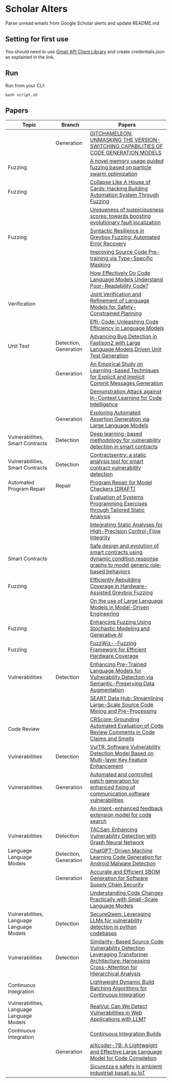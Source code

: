 # Scholar Alters
Parse unread emails from Google Scholar alerts and update README.md

## Setting for first use
You should need to use [Gmail API Client Library](https://developers.google.com/gmail/api/quickstart/python) and create
credentials.json as explained in the link.

## Run
Run from your CLI:
```
bash script.sh
```
## Papers

| Topic | Branch | Papers |
| --- | --- | --- |
|  | Generation | [GITCHAMELEON: UNMASKING THE VERSION-SWITCHING CAPABILITIES OF CODE GENERATION MODELS](https://scholar.google.com/scholar_url?url=https://openreview.net/pdf%3Fid%3D7rxn2wnx88&hl=vi&sa=X&d=11618179980615146412&ei=3agdZ7_wFaux6rQPv4XokQE&scisig=AFWwaeZGBKP4cO1JRpXse_9MzLkA&oi=scholaralrt&hist=apJ4fD8AAAAJ:11724652424841979500:AFWwaeb06hHZ-3j7Bb1sOMTsP9ed&html=&pos=0&folt=cit) |
| Fuzzing |  | [A novel memory usage guided fuzzing based on particle swarm optimization](https://scholar.google.com/scholar_url?url=https://www.sciencedirect.com/science/article/pii/S2210650224002852&hl=en&sa=X&d=5225621378494061500&ei=3agdZ__GEPDIy9YPo7riqQs&scisig=AFWwaealmu-3hD96gFJcTBK5Lh_m&oi=scholaralrt&hist=apJ4fD8AAAAJ:11137134570824175991:AFWwaeZJgvZkFmSwNlRigHvrI7d8&html=&pos=0&folt=rel) |
| Fuzzing |  | [Collapse Like A House of Cards: Hacking Building Automation System Through Fuzzing](https://scholar.google.com/scholar_url?url=https://cse.seu.edu.cn/_upload/article/files/86/1b/274d5f0147bd8d1dd8f4c1a939fe/1877cb18-5e47-478b-9367-6ff42bf72d9f.pdf&hl=en&sa=X&d=15293263566597945083&ei=3agdZ__GEPDIy9YPo7riqQs&scisig=AFWwaeZwxfBwCEYgNRi3fhj_qZ2o&oi=scholaralrt&hist=apJ4fD8AAAAJ:11137134570824175991:AFWwaeZJgvZkFmSwNlRigHvrI7d8&html=&pos=1&folt=rel) |
|  |  | [Uniqueness of suspiciousness scores: towards boosting evolutionary fault localization](https://scholar.google.com/scholar_url?url=https://journals-sol.sbc.org.br/index.php/jserd/article/download/3651/2989&hl=en&sa=X&d=14758571335012012015&ei=3agdZ__GEPDIy9YPo7riqQs&scisig=AFWwaeZh5mYaaFb22tvL651Gzd-E&oi=scholaralrt&hist=apJ4fD8AAAAJ:11137134570824175991:AFWwaeZJgvZkFmSwNlRigHvrI7d8&html=&pos=2&folt=rel) |
| Fuzzing |  | [Syntactic Resilience in Greybox Fuzzing: Automated Error Recovery](https://scholar.google.com/scholar_url?url=https://dl.acm.org/doi/abs/10.1145/3691620.3695607&hl=en&sa=X&d=7917673209190172243&ei=3agdZ__GEPDIy9YPo7riqQs&scisig=AFWwaeam2V6y-1ah3DK5WfxaPqi-&oi=scholaralrt&hist=apJ4fD8AAAAJ:11137134570824175991:AFWwaeZJgvZkFmSwNlRigHvrI7d8&html=&pos=3&folt=rel) |
|  |  | [Improving Source Code Pre-training via Type-Specific Masking](https://scholar.google.com/scholar_url?url=https://dl.acm.org/doi/pdf/10.1145/3699599&hl=en&sa=X&d=1370430673047686636&ei=3agdZ4qOFPGt6rQPvqCIwA8&scisig=AFWwaea3mZWk7nOiQd-aP7UVki6w&oi=scholaralrt&hist=apJ4fD8AAAAJ:11631047573362457156:AFWwaeYhbBKL65h4pzyKCNru3s-R&html=&pos=0&folt=rel) |
|  |  | [How Effectively Do Code Language Models Understand Poor-Readability Code?](https://scholar.google.com/scholar_url?url=https://guxd.github.io/papers/hu2024ase-poorcodesumeval.pdf&hl=en&sa=X&d=4746267297747684651&ei=3agdZ4qOFPGt6rQPvqCIwA8&scisig=AFWwaeb3JzyRNjoPuVgvYpvxu5jx&oi=scholaralrt&hist=apJ4fD8AAAAJ:11631047573362457156:AFWwaeYhbBKL65h4pzyKCNru3s-R&html=&pos=1&folt=rel) |
| Verification |  | [Joint Verification and Refinement of Language Models for Safety-Constrained Planning](https://scholar.google.com/scholar_url?url=https://arxiv.org/pdf/2410.14865&hl=en&sa=X&d=9752132239755285061&ei=3agdZ4qOFPGt6rQPvqCIwA8&scisig=AFWwaebC_9gB3RvXQObIeZUTgrJT&oi=scholaralrt&hist=apJ4fD8AAAAJ:11631047573362457156:AFWwaeYhbBKL65h4pzyKCNru3s-R&html=&pos=2&folt=rel) |
|  |  | [Effi-Code: Unleashing Code Efficiency in Language Models](https://scholar.google.com/scholar_url?url=https://arxiv.org/pdf/2410.10209&hl=en&sa=X&d=1109691509604134053&ei=3agdZ4qOFPGt6rQPvqCIwA8&scisig=AFWwaebZo9dlnJQoK-tmCtwbWQPC&oi=scholaralrt&hist=apJ4fD8AAAAJ:11631047573362457156:AFWwaeYhbBKL65h4pzyKCNru3s-R&html=&pos=3&folt=rel) |
| Unit Test | Detection, Generation | [Advancing Bug Detection in Fastjson2 with Large Language Models Driven Unit Test Generation](https://scholar.google.com/scholar_url?url=https://arxiv.org/pdf/2410.09414&hl=en&sa=X&d=1156470535898230124&ei=3agdZ4qOFPGt6rQPvqCIwA8&scisig=AFWwaeY9IXIJ6ap8OGfdByRdY46L&oi=scholaralrt&hist=apJ4fD8AAAAJ:11631047573362457156:AFWwaeYhbBKL65h4pzyKCNru3s-R&html=&pos=4&folt=rel) |
|  | Generation | [An Empirical Study on Learning-based Techniques for Explicit and Implicit Commit Messages Generation](https://scholar.google.com/scholar_url?url=https://dl.acm.org/doi/abs/10.1145/3691620.3695025&hl=en&sa=X&d=644387494081582993&ei=3agdZ4qOFPGt6rQPvqCIwA8&scisig=AFWwaeaW-F2AEYoDsTm90LJ7A3mD&oi=scholaralrt&hist=apJ4fD8AAAAJ:11631047573362457156:AFWwaeYhbBKL65h4pzyKCNru3s-R&html=&pos=5&folt=rel) |
|  |  | [Demonstration Attack against In-Context Learning for Code Intelligence](https://scholar.google.com/scholar_url?url=https://arxiv.org/pdf/2410.02841%3F&hl=en&sa=X&d=2073874055376734493&ei=3agdZ6LiG73Py9YPi7jjgQE&scisig=AFWwaeZVCC7Jl_VYECRtE-VwL2Yx&oi=scholaralrt&hist=apJ4fD8AAAAJ:16488056128958629805:AFWwaeZVy5biUXZBZUZeh3-Oz0_I&html=&pos=0&folt=rel) |
|  | Generation | [Exploring Automated Assertion Generation via Large Language Models](https://scholar.google.com/scholar_url?url=https://dl.acm.org/doi/abs/10.1145/3699598&hl=en&sa=X&d=3446421001434616148&ei=3agdZ6LiG73Py9YPi7jjgQE&scisig=AFWwaebOp8GMIRG7batyYv30ClOm&oi=scholaralrt&hist=apJ4fD8AAAAJ:16488056128958629805:AFWwaeZVy5biUXZBZUZeh3-Oz0_I&html=&pos=1&folt=rel) |
| Vulnerabilities, Smart Contracts | Detection | [Deep learning-based methodology for vulnerability detection in smart contracts](https://scholar.google.com/scholar_url?url=https://peerj.com/articles/cs-2320/&hl=vi&sa=X&d=6182501136992940651&ei=3agdZ7CuGsDBy9YP-NHuqAY&scisig=AFWwaeaIA6cFugKFyuyn34H4gEdz&oi=scholaralrt&hist=apJ4fD8AAAAJ:16065687014273664109:AFWwaeYpvD7V4gPm0ywHhNT6YvSk&html=&pos=0&folt=rel) |
| Vulnerabilities, Smart Contracts | Detection | [Contractsentry: a static analysis tool for smart contract vulnerability detection](https://scholar.google.com/scholar_url?url=https://link.springer.com/article/10.1007/s10515-024-00471-8&hl=vi&sa=X&d=4498834938767084382&ei=3agdZ7CuGsDBy9YP-NHuqAY&scisig=AFWwaeZbvczpODP3BgYv5VAKDwbg&oi=scholaralrt&hist=apJ4fD8AAAAJ:16065687014273664109:AFWwaeYpvD7V4gPm0ywHhNT6YvSk&html=&pos=1&folt=rel) |
| Automated Program Repair | Repair | [Program Repair for Model Checkers [DRAFT]](https://scholar.google.com/scholar_url?url=https://jakegines.in/assets/mc_repair.pdf&hl=vi&sa=X&d=6197463785033623864&ei=3agdZ7CuGsDBy9YP-NHuqAY&scisig=AFWwaeb84jOyArqRMexfzJ4-sSBo&oi=scholaralrt&hist=apJ4fD8AAAAJ:16065687014273664109:AFWwaeYpvD7V4gPm0ywHhNT6YvSk&html=&pos=2&folt=rel) |
|  |  | [Evaluation of Systems Programming Exercises through Tailored Static Analysis](https://scholar.google.com/scholar_url?url=https://arxiv.org/pdf/2410.17260&hl=vi&sa=X&d=12073952342966424813&ei=3agdZ7CuGsDBy9YP-NHuqAY&scisig=AFWwaeZS52P8jAS5WOUjSdwA_AKG&oi=scholaralrt&hist=apJ4fD8AAAAJ:16065687014273664109:AFWwaeYpvD7V4gPm0ywHhNT6YvSk&html=&pos=3&folt=rel) |
|  |  | [Integrating Static Analyses for High-Precision Control-Flow Integrity](https://scholar.google.com/scholar_url?url=https://dl.acm.org/doi/pdf/10.1145/3678890.3678920&hl=vi&sa=X&d=640031238784222850&ei=3agdZ7CuGsDBy9YP-NHuqAY&scisig=AFWwaeZYQfMbA-cExCvnhaKxRkJD&oi=scholaralrt&hist=apJ4fD8AAAAJ:16065687014273664109:AFWwaeYpvD7V4gPm0ywHhNT6YvSk&html=&pos=4&folt=rel) |
| Smart Contracts |  | [Safe design and evolution of smart contracts using dynamic condition response graphs to model generic role‐based behaviors](https://scholar.google.com/scholar_url?url=https://onlinelibrary.wiley.com/doi/pdf/10.1002/smr.2730&hl=vi&sa=X&d=8300725516378844284&ei=3agdZ7CuGsDBy9YP-NHuqAY&scisig=AFWwaeZRtFeI82ePU1gT3XIvsK7u&oi=scholaralrt&hist=apJ4fD8AAAAJ:16065687014273664109:AFWwaeYpvD7V4gPm0ywHhNT6YvSk&html=&pos=5&folt=rel) |
| Fuzzing |  | [Efficiently Rebuilding Coverage in Hardware-Assisted Greybox Fuzzing](https://scholar.google.com/scholar_url?url=https://dl.acm.org/doi/pdf/10.1145/3678890.3678933&hl=vi&sa=X&d=13713099898487195025&ei=3agdZ7CuGsDBy9YP-NHuqAY&scisig=AFWwaeaYaDlHhgnJBAyUIOFnPnq0&oi=scholaralrt&hist=apJ4fD8AAAAJ:16065687014273664109:AFWwaeYpvD7V4gPm0ywHhNT6YvSk&html=&pos=6&folt=rel) |
|  |  | [On the use of Large Language Models in Model-Driven Engineering](https://scholar.google.com/scholar_url?url=https://arxiv.org/pdf/2410.17370&hl=en&sa=X&d=4761411336582046907&ei=3agdZ52WC_uW6rQPmoLtgA8&scisig=AFWwaeZu_YcCjnw5pUNKUZvBlpH3&oi=scholaralrt&hist=apJ4fD8AAAAJ:1878193813677419122:AFWwaebnAK6dY8A06r0yyM87AWUg&html=&pos=0&folt=cit) |
| Fuzzing |  | [Enhancing Fuzzing Using Stochastic Modeling and Generative AI](https://scholar.google.com/scholar_url?url=https://escholarship.org/content/qt9b60b2fc/qt9b60b2fc.pdf&hl=en&sa=X&d=12549693583529622124&ei=3agdZ9bODMy_y9YPw63P2Qc&scisig=AFWwaeay9OH4LMbidW_Z3TlgfBsT&oi=scholaralrt&hist=apJ4fD8AAAAJ:5778505219825515303:AFWwaeaDDOggOneW-z6K3HLjAzuP&html=&pos=0&folt=cit) |
| Fuzzing |  | [FuzzWiz--Fuzzing Framework for Efficient Hardware Coverage](https://scholar.google.com/scholar_url?url=https://arxiv.org/pdf/2410.17732&hl=en&sa=X&d=5779650634548237418&ei=3agdZ9bODMy_y9YPw63P2Qc&scisig=AFWwaeYfLVlciyIz9zY1OaQQ-Z6Y&oi=scholaralrt&hist=apJ4fD8AAAAJ:5778505219825515303:AFWwaeaDDOggOneW-z6K3HLjAzuP&html=&pos=1&folt=cit) |
| Vulnerabilities | Detection | [Enhancing Pre-Trained Language Models for Vulnerability Detection via Semantic-Preserving Data Augmentation](https://scholar.google.com/scholar_url?url=https://arxiv.org/pdf/2410.00249&hl=vi&sa=X&d=1531304795646348287&ei=3agdZ4yVEuG86rQP6f2GmAo&scisig=AFWwaeZZyB6KMkCtR4p0vFcNATY8&oi=scholaralrt&hist=apJ4fD8AAAAJ:11355862984917483435:AFWwaeZvT_NNWQMu4_zZrEW644gW&html=&pos=0&folt=rel) |
|  |  | [SEART Data Hub: Streamlining Large-Scale Source Code Mining and Pre-Processing](https://scholar.google.com/scholar_url?url=https://arxiv.org/pdf/2409.18658&hl=vi&sa=X&d=17468100475284880723&ei=3agdZ4yVEuG86rQP6f2GmAo&scisig=AFWwaebhf1sqff4vyVcQqEi8UBJ3&oi=scholaralrt&hist=apJ4fD8AAAAJ:11355862984917483435:AFWwaeZvT_NNWQMu4_zZrEW644gW&html=&pos=1&folt=rel) |
| Code Review |  | [CRScore: Grounding Automated Evaluation of Code Review Comments in Code Claims and Smells](https://scholar.google.com/scholar_url?url=https://arxiv.org/pdf/2409.19801&hl=vi&sa=X&d=12269495549209427643&ei=3agdZ4yVEuG86rQP6f2GmAo&scisig=AFWwaeZi09GT75zZ-RhiMBWfjRSX&oi=scholaralrt&hist=apJ4fD8AAAAJ:11355862984917483435:AFWwaeZvT_NNWQMu4_zZrEW644gW&html=&pos=2&folt=rel) |
| Vulnerabilities | Detection | [VulTR: Software Vulnerability Detection Model Based on Multi-layer Key Feature Enhancement](https://scholar.google.com/scholar_url?url=https://www.sciencedirect.com/science/article/pii/S0167404824004449&hl=vi&sa=X&d=11485407428609430610&ei=3agdZ4yVEuG86rQP6f2GmAo&scisig=AFWwaea60wHQH0sOwxgeXXJ871MV&oi=scholaralrt&hist=apJ4fD8AAAAJ:11355862984917483435:AFWwaeZvT_NNWQMu4_zZrEW644gW&html=&pos=3&folt=rel) |
| Vulnerabilities | Generation | [Automated and controlled patch generation for enhanced fixing of communication software vulnerabilities](https://scholar.google.com/scholar_url?url=https://ieeexplore.ieee.org/iel8/9195266/10706756/10706762.pdf&hl=vi&sa=X&d=14699729413643967988&ei=3agdZ4yVEuG86rQP6f2GmAo&scisig=AFWwaeZF2UwUh52-nIvTai5yrQjG&oi=scholaralrt&hist=apJ4fD8AAAAJ:11355862984917483435:AFWwaeZvT_NNWQMu4_zZrEW644gW&html=&pos=4&folt=rel) |
|  |  | [An intent-enhanced feedback extension model for code search](https://scholar.google.com/scholar_url?url=https://www.sciencedirect.com/science/article/pii/S0950584924001940&hl=vi&sa=X&d=5003499310065079278&ei=3agdZ4yVEuG86rQP6f2GmAo&scisig=AFWwaeaVHzRw3UqAHICXy4xf-Blu&oi=scholaralrt&hist=apJ4fD8AAAAJ:11355862984917483435:AFWwaeZvT_NNWQMu4_zZrEW644gW&html=&pos=5&folt=rel) |
| Vulnerabilities | Detection | [TACSan: Enhancing Vulnerability Detection with Graph Neural Network](https://scholar.google.com/scholar_url?url=https://search.proquest.com/openview/4ebccba310caab7d75b5b43df96169fd/1%3Fpq-origsite%3Dgscholar%26cbl%3D2032404&hl=vi&sa=X&d=17297454220996959964&ei=3agdZ4yVEuG86rQP6f2GmAo&scisig=AFWwaeab-BpMhBb3poh1Q1PpIm9_&oi=scholaralrt&hist=apJ4fD8AAAAJ:11355862984917483435:AFWwaeZvT_NNWQMu4_zZrEW644gW&html=&pos=6&folt=rel) |
| Language Language Models | Detection, Generation | [ChatGPT-Driven Machine Learning Code Generation for Android Malware Detection](https://scholar.google.com/scholar_url?url=https://research.brighton.ac.uk/en/publications/chatgpt-driven-machine-learning-code-generation-for-android-malwa&hl=vi&sa=X&d=5014283372686099056&ei=3agdZ4yVEuG86rQP6f2GmAo&scisig=AFWwaeaAxEDZkjRRNydv-OeDqvPZ&oi=scholaralrt&hist=apJ4fD8AAAAJ:11355862984917483435:AFWwaeZvT_NNWQMu4_zZrEW644gW&html=&pos=7&folt=rel) |
|  | Generation | [Accurate and Efficient SBOM Generation for Software Supply Chain Security](https://scholar.google.com/scholar_url?url=https://escholarship.org/content/qt00v161cm/qt00v161cm.pdf&hl=vi&sa=X&d=2464901891028444892&ei=3agdZ8uhF6S-y9YP77vB-Ao&scisig=AFWwaeZBXzy8wOqKXVYT3RRikdOC&oi=scholaralrt&hist=apJ4fD8AAAAJ:13534924455939102554:AFWwaeZN-y-gtbFtywJ0Xio3nYxl&html=&pos=0&folt=cit) |
|  |  | [Understanding Code Changes Practically with Small-Scale Language Models](https://scholar.google.com/scholar_url?url=https://dl.acm.org/doi/abs/10.1145/3691620.3694999&hl=en&sa=X&d=9145288900814984675&ei=3agdZ9XeDYiCy9YPnfDFsQ4&scisig=AFWwaeZKdA54FinM26b6XDJjvaR5&oi=scholaralrt&hist=apJ4fD8AAAAJ:6234092987365270793:AFWwaeZHIN6aK_iU38VPuuMoYcVu&html=&pos=2&folt=rel) |
| Vulnerabilities, Language Language Models | Detection | [SecureQwen: Leveraging LLMs for vulnerability detection in python codebases](https://scholar.google.com/scholar_url?url=https://www.sciencedirect.com/science/article/pii/S0167404824004565&hl=en&sa=X&d=9860232816074901719&ei=3agdZ9PzGNmDy9YPp8Ky6Qc&scisig=AFWwaeYpKS0J00hu_VEjV02J-1kw&oi=scholaralrt&hist=apJ4fD8AAAAJ:15725322226479601129:AFWwaeYp-8wbw5OHTjoCHLP43E0V&html=&pos=0&folt=rel) |
| Vulnerabilities | Detection | [Similarity-Based Source Code Vulnerability Detection Leveraging Transformer Architecture: Harnessing Cross-Attention for Hierarchical Analysis](https://scholar.google.com/scholar_url?url=https://ieeexplore.ieee.org/iel8/6287639/6514899/10706239.pdf&hl=en&sa=X&d=1153375793646689943&ei=3agdZ9PzGNmDy9YPp8Ky6Qc&scisig=AFWwaebJymN35zqmXRTXMxBVth-N&oi=scholaralrt&hist=apJ4fD8AAAAJ:15725322226479601129:AFWwaeYp-8wbw5OHTjoCHLP43E0V&html=&pos=1&folt=rel) |
| Continuous Integration |  | [Lightweight Dynamic Build Batching Algorithms for Continuous Integration](https://scholar.google.com/scholar_url?url=https://mcis.cs.queensu.ca/publications/2024/emse_divya_light.pdf&hl=en&sa=X&d=4024396388540412806&ei=3agdZ9PzGNmDy9YPp8Ky6Qc&scisig=AFWwaea38foTj7s7anrSyjt35uSW&oi=scholaralrt&hist=apJ4fD8AAAAJ:15725322226479601129:AFWwaeYp-8wbw5OHTjoCHLP43E0V&html=&pos=2&folt=rel) |
| Vulnerabilities, Language Language Models |  | [RealVul: Can We Detect Vulnerabilities in Web Applications with LLM?](https://scholar.google.com/scholar_url?url=https://arxiv.org/pdf/2410.07573&hl=en&sa=X&d=15050971939616553281&ei=3agdZ9PzGNmDy9YPp8Ky6Qc&scisig=AFWwaebRGo-YMpQ3qD-ojMBT_h41&oi=scholaralrt&hist=apJ4fD8AAAAJ:15725322226479601129:AFWwaeYp-8wbw5OHTjoCHLP43E0V&html=&pos=3&folt=rel) |
| Continuous Integration |  | [Continuous Integration Builds](https://scholar.google.com/scholar_url?url=https://link.springer.com/chapter/10.1007/979-8-8688-0327-7_8&hl=en&sa=X&d=8073806535665544926&ei=3agdZ9PzGNmDy9YPp8Ky6Qc&scisig=AFWwaeYUNXZOicaCNqRWm9pVY4hp&oi=scholaralrt&hist=apJ4fD8AAAAJ:15725322226479601129:AFWwaeYp-8wbw5OHTjoCHLP43E0V&html=&pos=4&folt=rel) |
|  | Generation | [aiXcoder-7B: A Lightweight and Effective Large Language Model for Code Completion](https://scholar.google.com/scholar_url?url=https://arxiv.org/pdf/2410.13187&hl=en&sa=X&d=10988146982571642357&ei=3agdZ9PzGNmDy9YPp8Ky6Qc&scisig=AFWwaeZJc7XxnCZ2T_ung-Ep4WBP&oi=scholaralrt&hist=apJ4fD8AAAAJ:15725322226479601129:AFWwaeYp-8wbw5OHTjoCHLP43E0V&html=&pos=5&folt=rel) |
|  |  | [Sicurezza e safety in ambienti industriali basati su IoT](https://scholar.google.com/scholar_url?url=https://thesis.unipd.it/bitstream/20.500.12608/74773/1/Tommasin_Francesco.pdf&hl=en&sa=X&d=14133961299435391458&ei=3agdZ-2VD5WOy9YPstOYmQU&scisig=AFWwaebnjJVoSPcFfzg7_AR42-pW&oi=scholaralrt&hist=apJ4fD8AAAAJ:10695555881282652625:AFWwaeakbu5Ta3HmdjfVean1AXL4&html=&pos=2&folt=cit) |

